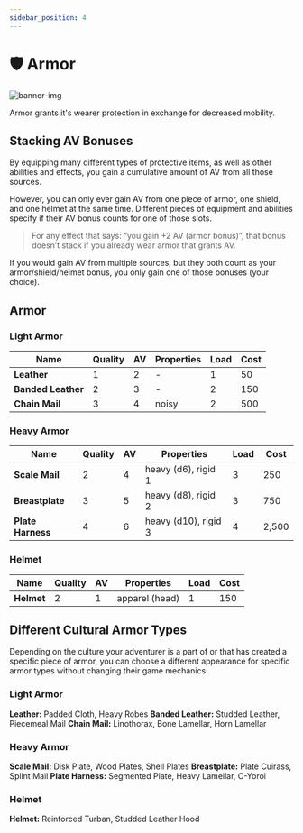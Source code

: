 ```yaml
---
sidebar_position: 4
---
```


# 🛡️ Armor

![banner-img](/img/banner/armor-banner.png)

Armor grants it's wearer protection in exchange for decreased mobility.

## Stacking AV Bonuses

By equipping many different types of protective items, as well as other abilities and effects, you gain a cumulative amount of AV from all those sources.

However, you can only ever gain AV from one piece of armor, one shield, and one helmet at the same time. Different pieces of equipment and abilities specify if their AV bonus counts for one of those slots.

> For any effect that says: “you gain +2 AV (armor bonus)”, that bonus doesn’t stack if you already wear armor that grants AV.
> 

If you would gain AV from multiple sources, but they both count as your armor/shield/helmet bonus, you only gain one of those bonuses (your choice).

## Armor

### Light Armor 
Name | Quality | AV | Properties | Load | Cost
--- | --- | --- | --- | --- | ---
**Leather**  | 1  | 2  | - | 1  | 50
**Banded Leather**  | 2  | 3  | - | 2  | 150
**Chain Mail**  | 3  | 4  | noisy  | 2  | 500


### Heavy Armor 
Name | Quality | AV | Properties | Load | Cost
--- | --- | --- | --- | --- | ---
**Scale Mail**  | 2  | 4  | heavy (d6), rigid 1  | 3  | 250
**Breastplate**  | 3  | 5  | heavy (d8), rigid 2  | 3  | 750
**Plate Harness**  | 4  | 6  | heavy (d10), rigid 3  | 4  | 2,500


### Helmet 
Name | Quality | AV | Properties | Load | Cost
--- | --- | --- | --- | --- | ---
**Helmet**  | 2  | 1  | apparel (head)  | 1  | 150

## Different Cultural Armor Types

Depending on the culture your adventurer is a part of or that has created a specific piece of armor, you can choose a different appearance for specific armor types without changing their game mechanics:

### Light Armor

**Leather:** Padded Cloth, Heavy Robes
**Banded Leather:** Studded Leather, Piecemeal Mail
**Chain Mail:** Linothorax, Bone Lamellar, Horn Lamellar

### Heavy Armor

**Scale Mail:** Disk Plate, Wood Plates,  Shell Plates
**Breastplate:** Plate Cuirass, Splint Mail
**Plate Harness:** Segmented Plate, Heavy Lamellar, O-Yoroi

### Helmet

**Helmet:** Reinforced Turban, Studded Leather Hood
